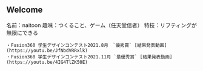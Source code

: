 ## Welcome

名前：naitoon
趣味：つくること、ゲーム（任天堂信者）
特技：リフティングが無限にできる

```実績
・Fusion360 学生デザインコンテスト2021.8月　`優秀賞` [結果発表動画](https://youtu.be/JfNbdVRRxlk)
・Fusion360 学生デザインコンテスト2021.11月 `最優秀賞` [結果発表動画](https://youtu.be/4IG4TlZK50E)
```

